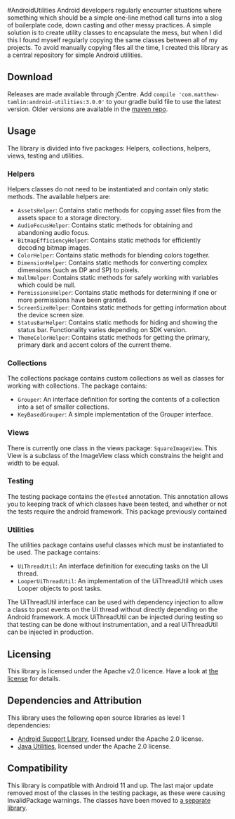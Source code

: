 

#AndroidUtilities
Android developers regularly encounter situations where something which should be a simple one-line method call turns into a slog of boilerplate code, down casting and other messy practices. A simple solution is to create utility classes to encapsulate the mess, but when I did this I found myself regularly copying the same classes between all of my projects. To avoid manually copying files all the time, I created this library as a central repository for simple Android utilities.

## Download
Releases are made available through jCentre. Add `compile 'com.matthew-tamlin:android-utilities:3.0.0'` to your gradle build file to use the latest version. Older versions are available in the [maven repo](https://bintray.com/matthewtamlin/maven/AndroidUtilities/view).
 
## Usage
The library is divided into five packages: Helpers, collections, helpers, views, testing and utilities. 

### Helpers
Helpers classes do not need to be instantiated and contain only static methods. The available helpers are:
- `AssetsHelper`: Contains static methods for copying asset files from the assets space to a storage directory.
- `AudioFocusHelper`: Contains static methods for obtaining and abandoning audio focus.
- `BitmapEfficiencyHelper`: Contains static methods for efficiently decoding bitmap images.
- `ColorHelper`: Contains static methods for blending colors together.
- `DimensionHelper`: Contains static methods for converting complex dimensions (such as DP and SP) to pixels.
- `NullHelper`: Contains static methods for safely working with variables which could be null.
- `PermissionsHelper`: Contains static methods for determining if one or more permissions have been granted. 
- `ScreenSizeHelper`: Contains static methods for getting information about the device screen size.
- `StatusBarHelper`: Contains static methods for hiding and showing the status bar. Functionality varies depending on SDK version.
- `ThemeColorHelper`: Contains static methods for getting the primary, primary dark and accent colors of the current theme.

### Collections
The collections package contains custom collections as well as classes for working with collections. The package contains:
 - `Grouper`: An interface definition for sorting the contents of a collection into a set of smaller collections.
 - `KeyBasedGrouper`: A simple implementation of the Grouper interface.
 
### Views
There is currently one class in the views package: `SquareImageView`. This View is a subclass of the ImageView class which constrains the height and width to be equal.

### Testing
The testing package contains the `@Tested` annotation. This annotation allows you to keeping track of which classes have been tested, and whether or not the tests require the android framework. This package previously contained

### Utilities
The utilities package contains useful classes which must be instantiated to be used. The package contains:
- `UiThreadUtil`: An interface definition for executing tasks on the UI thread.
- `LooperUiThreadUtil`: An implementation of the UiThreadUtil which uses Looper objects to post tasks.

The UiThreadUtil interface can be used with dependency injection to allow a class to post events on the UI thread without directly depending on the Android framework. A mock UiThreadUtil can be injected during testing so that testing can be done without instrumentation, and a real UiThreadUtil can be injected in production.

## Licensing
This library is licensed under the Apache v2.0 licence. Have a look at [the license](LICENSE) for details.

## Dependencies and Attribution
This library uses the following open source libraries as level 1 dependencies:
- [Android Support Library](https://developer.android.com/topic/libraries/support-library/index.html), licensed under the Apache 2.0 license.
- [Java Utilities](https://github.com/MatthewTamlin/JavaUtilities), licensed under the Apache 2.0 license.

## Compatibility
This library is compatible with Android 11 and up. The last major update removed most of the classes in the testing package, as these were causing InvalidPackage warnings. The classes have been moved to [a separate library](https://github.com/MatthewTamlin/AndroidTestingTools).
